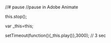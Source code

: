 //# pause
//pause in Adobe Animate 

this.stop();

var _this=this;

setTimeout(function(){_this.play()},3000); // 3 sec
